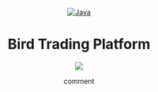 <div align="center">

   [![Java](https://img.shields.io/badge/Language-Java-%23f34b7d.svg?style=plastic)]([https://en.wikipedia.org/wiki/Java](https://vi.wikipedia.org/wiki/Java_(programming_language)))
   # **Bird Trading Platform**

   <img src="https://s.memehay.com/files/posts/20210401/chu-chim-trong-quan-ngoi-dau-ra-dau-hoi.jpeg">

   comment
</div>
